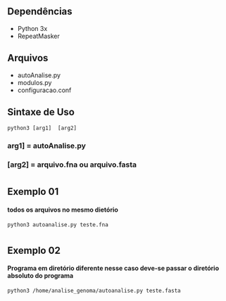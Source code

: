 ## Dependências 
* Python 3x
* RepeatMasker
## Arquivos
 * autoAnalise.py
 * modulos.py
 * configuracao.conf
## Sintaxe de Uso 
``` python3 [arg1]  [arg2] ```
### arg1] = autoAnalise.py  
### [arg2] = arquivo.fna ou arquivo.fasta
#
## Exemplo 01 
####  todos os arquivos no mesmo dietório
 ``` python3 autoanalise.py teste.fna ```
#
## Exemplo 02
####  Programa em diretório diferente nesse caso deve-se passar o diretório absoluto do programa
``` python3 /home/analise_genoma/autoanalise.py teste.fasta ```
 

